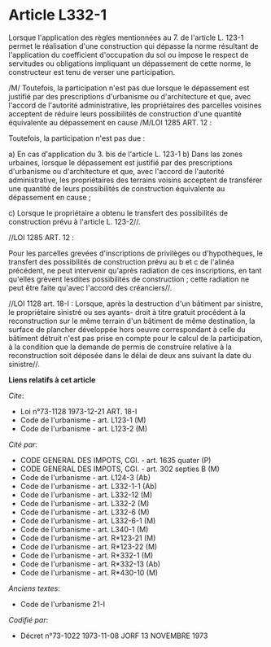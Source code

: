 # Article L332-1

Lorsque l'application des règles mentionnées au 7. de l'article L. 123-1 permet le réalisation d'une construction qui dépasse
la norme résultant de l'application du coefficient d'occupation du sol ou impose le respect de servitudes ou obligations
impliquant un dépassement de cette norme, le constructeur est tenu de verser une participation.

/M/ Toutefois, la participation n'est pas due lorsque le dépassement est justifié par des prescriptions d'urbanisme ou
d'architecture et que, avec l'accord de l'autorité administrative, les propriétaires des parcelles voisines acceptent de
réduire leurs possibilités de construction d'une quantité équivalente au dépassement en cause /M/LOI  1285 ART. 12 :

Toutefois, la participation n'est pas due :

a) En cas d'application du 3. bis de l'article L. 123-1         b) Dans las zones urbaines, lorsque le dépassement est
justifié par des prescriptions d'urbanisme ou d'architecture et que, avec l'accord de l'autorité administrative, les
propriétaires des terrains voisins acceptent de transférer une quantité de leurs possibilités de construction équivalente au
dépassement en cause ;

c) Lorsque le propriétaire a obtenu le transfert des possibilités de construction prévu à l'article L. 123-2//.

//LOI  1285 ART. 12 :

Pour les parcelles grevées d'inscriptions de privilèges ou d'hypothèques, le transfert des possibilités de construction prévu
au b et c de l'alinéa précédent, ne peut intervenir qu'après radiation de ces inscriptions, en tant qu'elles grèvent lesdites
possibilités de construction ; cette radiation ne peut être faite qu'avec l'accord des créanciers//.

//LOI  1128 art. 18-I : Lorsque, après la destruction d'un bâtiment par sinistre, le propriétaire sinistré ou ses ayants-
droit à titre gratuit procédent à la reconstruction sur le même terrain d'un bâtiment de même destination, la surface de
plancher développée hors oeuvre correspondant à celle du bâtiment détruit n'est pas prise en compte pour le calcul de la
participation, à la condition que la demande de permis de construire relative à la reconstruction soit déposée dans le délai
de deux ans suivant la date du sinistre//.

**Liens relatifs à cet article**

_Cite_:

  - Loi n°73-1128 1973-12-21 ART. 18-I
  - Code de l'urbanisme - art. L123-1 (M)
  - Code de l'urbanisme - art. L123-2 (M)

_Cité par_:

  - CODE GENERAL DES IMPOTS, CGI. - art. 1635 quater (P)
  - CODE GENERAL DES IMPOTS, CGI. - art. 302 septies B (M)
  - Code de l'urbanisme - art. L124-3 (Ab)
  - Code de l'urbanisme - art. L332-1-1 (Ab)
  - Code de l'urbanisme - art. L332-12 (M)
  - Code de l'urbanisme - art. L332-2 (M)
  - Code de l'urbanisme - art. L332-6 (M)
  - Code de l'urbanisme - art. L332-6-1 (M)
  - Code de l'urbanisme - art. L340-1 (M)
  - Code de l'urbanisme - art. R*123-21 (M)
  - Code de l'urbanisme - art. R*123-22 (M)
  - Code de l'urbanisme - art. R*332-1 (M)
  - Code de l'urbanisme - art. R*332-13 (Ab)
  - Code de l'urbanisme - art. R*430-10 (M)

_Anciens textes_:

  - Code de l'urbanisme 21-I

_Codifié par_:

  - Décret n°73-1022 1973-11-08 JORF 13 NOVEMBRE 1973
